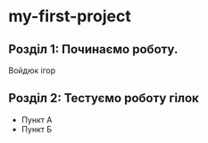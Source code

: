 # my-first-project
## Розділ 1: Починаємо роботу.
Войдюк ігор
## Розділ 2: Тестуємо роботу гілок 
*   Пункт А
*   Пункт Б

